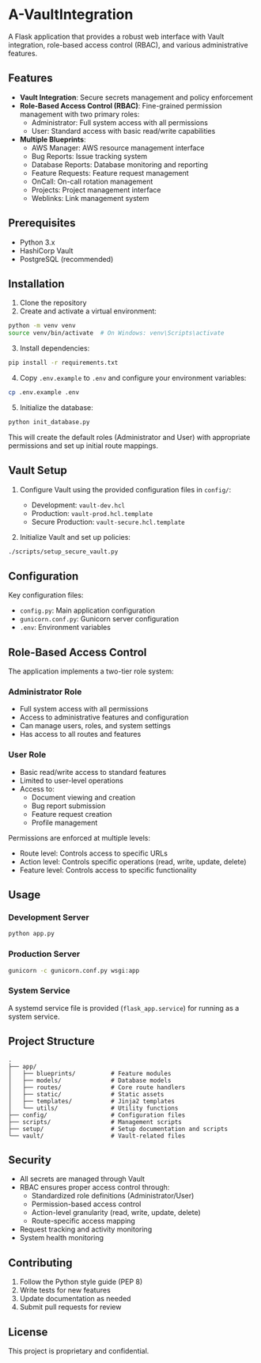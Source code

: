 # A-VaultIntegration

A Flask application that provides a robust web interface with Vault integration, role-based access control (RBAC), and various administrative features.

## Features

- **Vault Integration**: Secure secrets management and policy enforcement
- **Role-Based Access Control (RBAC)**: Fine-grained permission management with two primary roles:
  - Administrator: Full system access with all permissions
  - User: Standard access with basic read/write capabilities
- **Multiple Blueprints**:
  - AWS Manager: AWS resource management interface
  - Bug Reports: Issue tracking system
  - Database Reports: Database monitoring and reporting
  - Feature Requests: Feature request management
  - OnCall: On-call rotation management
  - Projects: Project management interface
  - Weblinks: Link management system

## Prerequisites

- Python 3.x
- HashiCorp Vault
- PostgreSQL (recommended)

## Installation

1. Clone the repository
2. Create and activate a virtual environment:
```bash
python -m venv venv
source venv/bin/activate  # On Windows: venv\Scripts\activate
```

3. Install dependencies:
```bash
pip install -r requirements.txt
```

4. Copy `.env.example` to `.env` and configure your environment variables:
```bash
cp .env.example .env
```

5. Initialize the database:
```bash
python init_database.py
```
This will create the default roles (Administrator and User) with appropriate permissions and set up initial route mappings.

## Vault Setup

1. Configure Vault using the provided configuration files in `config/`:
   - Development: `vault-dev.hcl`
   - Production: `vault-prod.hcl.template`
   - Secure Production: `vault-secure.hcl.template`

2. Initialize Vault and set up policies:
```bash
./scripts/setup_secure_vault.py
```

## Configuration

Key configuration files:
- `config.py`: Main application configuration
- `gunicorn.conf.py`: Gunicorn server configuration
- `.env`: Environment variables

## Role-Based Access Control

The application implements a two-tier role system:

### Administrator Role
- Full system access with all permissions
- Access to administrative features and configuration
- Can manage users, roles, and system settings
- Has access to all routes and features

### User Role
- Basic read/write access to standard features
- Limited to user-level operations
- Access to:
  - Document viewing and creation
  - Bug report submission
  - Feature request creation
  - Profile management

Permissions are enforced at multiple levels:
- Route level: Controls access to specific URLs
- Action level: Controls specific operations (read, write, update, delete)
- Feature level: Controls access to specific functionality

## Usage

### Development Server
```bash
python app.py
```

### Production Server
```bash
gunicorn -c gunicorn.conf.py wsgi:app
```

### System Service
A systemd service file is provided (`flask_app.service`) for running as a system service.

## Project Structure

```
.
├── app/
│   ├── blueprints/          # Feature modules
│   ├── models/              # Database models
│   ├── routes/              # Core route handlers
│   ├── static/              # Static assets
│   ├── templates/           # Jinja2 templates
│   └── utils/               # Utility functions
├── config/                  # Configuration files
├── scripts/                 # Management scripts
├── setup/                   # Setup documentation and scripts
└── vault/                   # Vault-related files
```

## Security

- All secrets are managed through Vault
- RBAC ensures proper access control through:
  - Standardized role definitions (Administrator/User)
  - Permission-based access control
  - Action-level granularity (read, write, update, delete)
  - Route-specific access mapping
- Request tracking and activity monitoring
- System health monitoring

## Contributing

1. Follow the Python style guide (PEP 8)
2. Write tests for new features
3. Update documentation as needed
4. Submit pull requests for review

## License

This project is proprietary and confidential.
